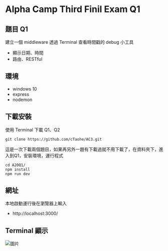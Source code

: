 # Alpha Camp Third Finil Exam Q1

## 題目 Q1

建立一個 middleware 透過 Terminal 查看時間戳的 debug 小工具

- 顯示日期、時間
- 路由、RESTful

## 環境
- windows 10
- express
- nodemon

## 下載安裝

使用 Terminal 下載 Q1、Q2

```
git clone https://github.com/cTaohe/AC3.git
```

這是一次下載兩個題目，如果再另外一題有下載過就不用下載了，在資料夾下，進入到Q1，安裝環境，運行程式

```
cd A20Q1/
npm install
npm run dev
```

## 網址

本地啟動運行後在瀏覽器上輸入

- http://localhost:3000/ 

## Terminal 顯示
![圖片](https://lh3.googleusercontent.com/hbQfxLdeUwJdnp-1F6Hov-9MdfVFNhd6Vyvy_txHkEMENKC7T9vznpBI-hbEKD_1csKGLGqtS5ojablZP5rH4thCRYBKNBTFUhSX92TVY0MZLzV0VuaqzW8InjcPzuApvny-UteCT7rROCx1Lhjz3KZiLBBHvb8iYJoiNfVERj4Wf4VmAC6daMlnObjGNpfS6yYuzjWMnp3UL1lOq1jYznWdIJ5zqlBxqPQcKu_ipRa1knIJOroArr0dohcEZSkWA4xbMsQIHUx_bc2rHD7sRqMFG5qMQHU1ggoa2fCB6lEL2lSa0M7OEhVOBX8S2vpyYRihPNvVkS6mBqOnqW0RnDu9kPb22Pn28Q5Qy4QrFcXv2iP8-_DOsKn7sh8Sqgb8kKiby77IuZ3hZVeIg2aPK7QBu88NchtkJFbxFopdESkOJgWgcEEwADGNYVraEyV8ofGYQvMa_i3m-3_-QQdOVlJMSMZKHbOkk9cL9fP-NzEaUiHzfm9x6rEwYBKMVG9dAs67A4pTxisZ0RsW7R4_C0e0JffE-uJ8t7O__qtQ1jOv50MABvvMtniGpeSbspW8GLHvW0UDD0sA1PNEqWJCbp3vTVRS0fLEF3olNTii41B07q7QdBcD4emRASQbPgijkpLzjf8rzny6ulki4JVyIk2ygI0CgYWpzdLkpYip7IcdsgqxgsurDY4KcEt_ycV_P6y9X1_xeBG_7sEW-G1_lRW3=w556-h248-no)